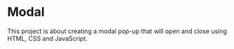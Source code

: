 # Modal
This project is about creating a modal pop-up that will open and close using HTML, CSS and JavaScript.
